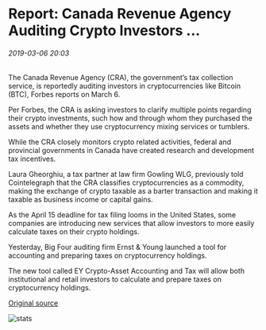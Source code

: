 # Report: Canada Revenue Agency Auditing Crypto Investors ...

###### 2019-03-06 20:03

The Canada Revenue Agency (CRA), the government’s tax collection service, is reportedly auditing investors in cryptocurrencies like Bitcoin (BTC), Forbes reports on March 6.

Per Forbes, the CRA is asking investors to clarify multiple points regarding their crypto investments, such how and through whom they purchased the assets and whether they use cryptocurrency mixing services or tumblers.

While the CRA closely monitors crypto related activities, federal and provincial governments in Canada have created research and development tax incentives.

Laura Gheorghiu, a tax partner at law firm Gowling WLG, previously told Cointelegraph that the CRA classifies cryptocurrencies as a commodity, making the exchange of crypto taxable as a barter transaction and making it taxable as business income or capital gains.

As the April 15 deadline for tax filing looms in the United States, some companies are introducing new services that allow investors to more easily calculate taxes on their crypto holdings.

Yesterday, Big Four auditing firm Ernst & Young launched a tool for accounting and preparing taxes on cryptocurrency holdings.

The new tool called EY Crypto-Asset Accounting and Tax will allow both institutional and retail investors to calculate and prepare taxes on cryptocurrency holdings.

[Original source](https://cointelegraph.com/news/report-canada-revenue-agency-auditing-crypto-investors)

![stats](https://c.statcounter.com/11760860/0/a89fa40b/1/ "stats")